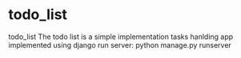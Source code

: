 # todo_list
todo_list
The todo list is a simple implementation tasks hanlding app implemented using django
run server: python manage.py runserver
